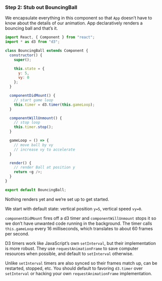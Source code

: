 
### Step 2: Stub out BouncingBall

We encapsulate everything in this component so that `App` doesn’t have
to know about the details of our animation. App declaratively renders a
bouncing ball and that’s it.

``` javascript
import React, { Component } from "react";
import * as d3 from "d3";

class BouncingBall extends Component {
  constructor() {
    super();

    this.state = {
      y: 5,
      vy: 0
    };
  }

  componentDidMount() {
    // start game loop
    this.timer = d3.timer(this.gameLoop);
  }

  componentWillUnmount() {
    // stop loop
    this.timer.stop();
  }

  gameLoop = () => {
    // move ball by vy
    // increase vy to accelerate
  }

  render() {
    // render Ball at position y
    return <g />;
  }
}

export default BouncingBall;
```

Nothing renders yet and we’re set up to get started.

We start with default state: vertical position `y=5`, vertical speed
`vy=0`.

`componentDidMount` fires off a d3 timer and `componentWillUnmount`
stops it so we don’t have unwanted code running in the background. The
timer calls `this.gameLoop` every 16 milliseconds, which translates to
about 60 frames per second.

D3 timers work like JavaScript’s own `setInterval`, but their
implementation is more robust. They use `requestAnimationFrame` to save
computer resources when possible, and default to `setInterval`
otherwise.

Unlike `setInterval` timers are also synced so their frames match up,
can be restarted, stopped, etc. You should default to favoring
`d3.timer` over `setInterval` or hacking your own
`requestAnimationFrame` implementation.
